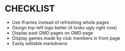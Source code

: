# CHECKLIST

- Use iframes instead of refreshing whole pages
- Design top-left logo better (it looks ugly right now)
- Display past GMD pages on GMD page
- Display games made by club members in front page
- Easily editable markdowns
